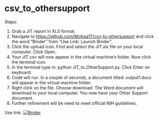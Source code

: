 # csv_to_othersupport

Steps:

1.	Grab a JIT report in XLS format.
2.	Navigate to https://github.com/Mckisa17/csv-to-othersupport and click the word “Binder” from “Use Link: Launch Binder”. 
3.	Click the upload icon. Find and select the JIT.xls file on your local computer. Click Open.
4.	Your JIT.csv will now appear in the virtual machine’s folder. Now click the terminal icon.
5.	In the terminal type in: python JIT_to_OtherSupport.py. Click Enter on keyboard.
6.	Code will run. In a couple of seconds, a document titled: output1.docx will appear in the virtual machine folder. 
7.	Right click on the file. Choose download. The Word document will download to your local computer. You now have your Other Support document.
8.	Further refinement will be need to meet official NIH guidelines. 



Use link: [![Binder](https://mybinder.org/badge_logo.svg)](https://mybinder.org/v2/gh/Mckisa17/csv-to-othersupport/main)
